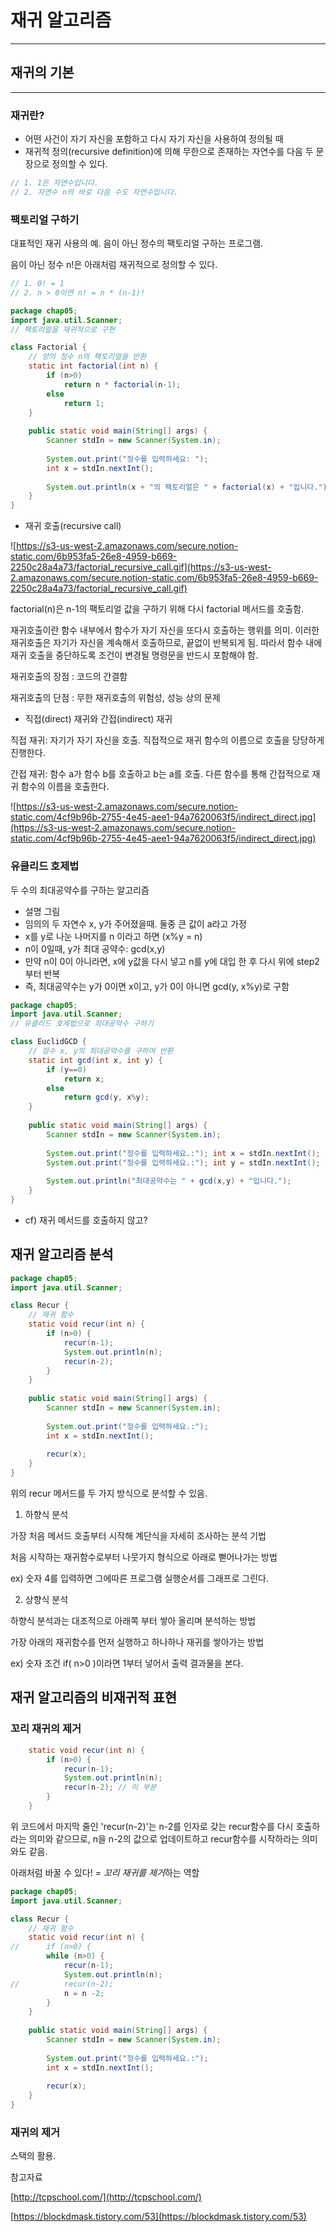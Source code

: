 # 재귀 알고리즘

---

## 재귀의 기본

---

### 재귀란?

- 어떤 사건이 자기 자신을 포함하고 다시 자기 자신을 사용하여 정의될 때
- 재귀적 정의(recursive definition)에 의해 무한으로 존재하는 자연수를 다음 두 문장으로 정의할 수 있다.

```java
// 1. 1은 자연수입니다.
// 2. 자연수 n의 바로 다음 수도 자연수입니다.
```

### 팩토리얼 구하기

대표적인 재귀 사용의 예. 음이 아닌 정수의 팩토리얼 구하는 프로그램.

음이 아닌 정수 n!은 아래처럼 재귀적으로 정의할 수 있다.

```java
// 1. 0! = 1
// 2. n > 0이면 n! = n * (n-1)!
```

```java
package chap05;
import java.util.Scanner;
// 팩토리얼을 재귀적으로 구현  

class Factorial {
	// 양의 정수 n의 팩토리얼을 반환  
	static int factorial(int n) {
		if (n>0)
			return n * factorial(n-1);
		else
			return 1;
	}
	
	public static void main(String[] args) {
		Scanner stdIn = new Scanner(System.in);
		
		System.out.print("정수를 입력하세요: ");
		int x = stdIn.nextInt();
		
		System.out.println(x + "의 팩토리얼은 " + factorial(x) + "입니다.");
	}
}
```

- 재귀 호출(recursive call)

![https://s3-us-west-2.amazonaws.com/secure.notion-static.com/6b953fa5-26e8-4959-b669-2250c28a4a73/factorial_recursive_call.gif](https://s3-us-west-2.amazonaws.com/secure.notion-static.com/6b953fa5-26e8-4959-b669-2250c28a4a73/factorial_recursive_call.gif)

factorial(n)은 n-1의 팩토리얼 값을 구하기 위해 다시 factorial 메서드를 호출함.

재귀호출이란 함수 내부에서 함수가 자기 자신을 또다시 호출하는 행위를 의미. 이러한 재귀호출은 자기가 자신을 계속해서 호출하므로, 끝없이 반복되게 됨. 따라서 함수 내에 재귀 호출을 중단하도록 조건이 변경될 명령문을 반드시 포함해야 함.

재귀호출의 장점 : 코드의 간결함

재귀호출의 단점 : 무한 재귀호출의 위험성, 성능 상의 문제

- 직접(direct) 재귀와 간접(indirect) 재귀

직접 재귀: 자기가 자기 자신을 호출. 직접적으로 재귀 함수의 이름으로 호출을 당당하게 진행한다.

간접 재귀: 함수 a가 함수 b를 호출하고 b는 a를 호출. 다른 함수를 통해 간접적으로 재귀 함수의 이름을 호출한다.

![https://s3-us-west-2.amazonaws.com/secure.notion-static.com/4cf9b96b-2755-4e45-aee1-94a7620063f5/indirect_direct.jpg](https://s3-us-west-2.amazonaws.com/secure.notion-static.com/4cf9b96b-2755-4e45-aee1-94a7620063f5/indirect_direct.jpg)

### 유클리드 호제법

두 수의 최대공약수를 구하는 알고리즘

- 설명 그림
- 임의의 두 자연수 x, y가 주어졌을때. 둘중 큰 값이 a라고 가정
- x를 y로 나눈 나머지를 n 이라고 하면 (x%y = n)
- n이 0일때, y가 최대 공약수: gcd(x,y)
- 만약 n이 0이 아니라면, x에 y값을 다시 넣고 n를 y에 대입 한 후 다시 위에 step2부터 반복
- 즉, 최대공약수는 y가 0이면 x이고, y가 0이 아니면 gcd(y, x%y)로 구함

```java
package chap05;
import java.util.Scanner;
// 유클리드 호제법으로 최대공약수 구하기  

class EuclidGCD {
	// 정수 x, y의 최대공약수를 구하여 반환  
	static int gcd(int x, int y) {
		if (y==0)
			return x;
		else
			return gcd(y, x%y);
	}
	
	public static void main(String[] args) {
		Scanner stdIn = new Scanner(System.in);
		
		System.out.print("정수를 입력하세요.:"); int x = stdIn.nextInt();
		System.out.print("정수를 입력하세요.:"); int y = stdIn.nextInt();
		
		System.out.println("최대공약수는 " + gcd(x,y) + "입니다.");
	}
}
```

- cf) 재귀 메서드를 호출하지 않고?

## 재귀 알고리즘 분석

```java
package chap05;
import java.util.Scanner;

class Recur {
	// 재귀 함수  
	static void recur(int n) {
		if (n>0) {
			recur(n-1);
			System.out.println(n);
			recur(n-2);
		}
	}
	
	public static void main(String[] args) {
		Scanner stdIn = new Scanner(System.in);
		
		System.out.print("정수를 입력하세요.:");
		int x = stdIn.nextInt();
		
		recur(x);
	}
}
```

위의 recur 메서드를 두 가지 방식으로 분석할 수 있음.

1. 하향식 분석

가장 처음 메서드 호출부터 시작해 계단식을 자세히 조사하는 분석 기법 

처음 시작하는 재귀함수로부터 나뭇가지 형식으로 아래로 뻗어나가는 방법

ex) 숫자 4를 입력하면 그에따른 프로그램 실행순서를 그래프로 그린다.

2. 상향식 분석

하향식 분석과는 대조적으로 아래쪽 부터 쌓아 올리며 분석하는 방법 

가장 아래의 재귀함수를 먼저 실행하고 하나하나 재귀를 쌓아가는 방법

ex) 숫자 조건 if( n>0 )이라면 1부터 넣어서 출력 결과물을 본다.

## 재귀 알고리즘의 비재귀적 표현

### 꼬리 재귀의 제거

```java
	static void recur(int n) {
		if (n>0) {
			recur(n-1);
			System.out.println(n);
			recur(n-2); // 이 부분
		}
	}
```

위 코드에서 마지막 줄인 'recur(n-2)'는 n-2를 인자로 갖는 recur함수를 다시 호출하라는 의미와 같으므로, n을 n-2의 값으로 업데이트하고 recur함수를 시작하라는 의미와도 같음.

아래처럼 바꿀 수 있다! = *꼬리 재귀를 제거*하는 역할

```java
package chap05;
import java.util.Scanner;

class Recur {
	// 재귀 함수  
	static void recur(int n) {
//		if (n>0) {
		while (n>0) {
			recur(n-1);
			System.out.println(n);
//			recur(n-2);
			n = n -2;
		}
	}
	
	public static void main(String[] args) {
		Scanner stdIn = new Scanner(System.in);
		
		System.out.print("정수를 입력하세요.:");
		int x = stdIn.nextInt();
		
		recur(x);
	}
}
```

### 재귀의 제거

스택의 활용.

참고자료

[http://tcpschool.com/](http://tcpschool.com/)

[https://blockdmask.tistory.com/53](https://blockdmask.tistory.com/53)

